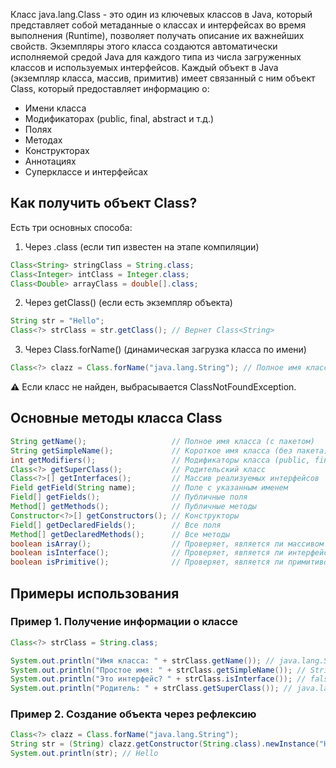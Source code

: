 Класс java.lang.Class - это один из ключевых классов в Java, который представляет собой метаданные о классах и интерфейсах во время выполнения (Runtime), позволяет получать описание их важнейших свойств. Экземпляры этого класса создаются автоматически исполняемой средой Java для каждого типа из числа загруженных классов и используемых интерфейсов. Каждый объект в Java (экземпляр класса, массив, примитив) имеет связанный с ним объект Class, который предоставляет информацию о:
- Имени класса
- Модификаторах (public, final, abstract и т.д.)
- Полях
- Методах
- Конструкторах
- Аннотациях
- Суперклассе и интерфейсах
## Как получить объект Class?
Есть три основных способа:
1. Через .class (если тип известен на этапе компиляции)
```java
Class<String> stringClass = String.class;
Class<Integer> intClass = Integer.class;
Class<Double> arrayClass = double[].class;
```
2. Через getClass() (если есть экземпляр объекта)
```java
String str = "Hello";
Class<?> strClass = str.getClass(); // Вернет Class<String>
```
3. Через Class.forName() (динамическая загрузка класса по имени)
```java
Class<?> clazz = Class.forName("java.lang.String"); // Полное имя класса
```
**⚠️** Если класс не найден, выбрасывается ClassNotFoundException.
## Основные методы класса Class
```java
String getName();                   // Полное имя класса (с пакетом)
String getSimpleName();             // Короткое имя класса (без пакета)
int getModifiers();                 // Модификаторы класса (public, final и т.д.)
Class<?> getSuperClass();           // Родительский класс
Class<?>[] getInterfaces();         // Массив реализуемых интерфейсов
Field getField(String name);        // Поле с указанным именем
Field[] getFields();                // Публичные поля
Method[] getMethods();              // Публичные методы
Constructor<?>[] getConstructors(); // Конструкторы
Field[] getDeclaredFields();        // Все поля
Method[] getDeclaredMethods();      // Все методы
boolean isArray();                  // Проверяет, является ли массивом
boolean isInterface();              // Проверяет, является ли интерфейсом
boolean isPrimitive();              // Проверяет, является ли примитивом
```
## Примеры использования
### Пример 1. Получение информации о классе
```java
Class<?> strClass = String.class;

System.out.println("Имя класса: " + strClass.getName()); // java.lang.String
System.out.println("Простое имя: " + strClass.getSimpleName()); // String
System.out.println("Это интерфейс? " + strClass.isInterface()); // false
System.out.println("Родитель: " + strClass.getSuperClass()); // java.lang.Object
```
### Пример 2. Создание объекта через рефлексию
```java
Class<?> clazz = Class.forName("java.lang.String");
String str = (String) clazz.getConstructor(String.class).newInstance("Hello");
System.out.println(str); // Hello
```